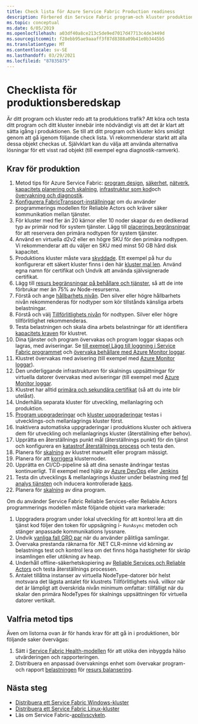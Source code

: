 ```yaml
---
title: Check lista för Azure Service Fabric Production readiness
description: Förbered din Service Fabric program-och kluster produktion genom att följa bästa praxis.
ms.topic: conceptual
ms.date: 6/05/2019
ms.openlocfilehash: a03df40a8ce213c5de9ed7017d47713c4de3449d
ms.sourcegitcommit: f28ebb95ae9aaaff3f87d8388a09b41e0b3445b5
ms.translationtype: MT
ms.contentlocale: sv-SE
ms.lasthandoff: 03/29/2021
ms.locfileid: "87835875"
---
```

# <a name="production-readiness-checklist"></a>Checklista för produktionsberedskap

Är ditt program och kluster redo att ta produktions trafik? Att köra och testa ditt program och ditt kluster innebär inte nödvändigt vis att det är klart att sätta igång i produktionen. Se till att ditt program och kluster körs smidigt genom att gå igenom följande check lista. Vi rekommenderar starkt att alla dessa objekt checkas ut. Självklart kan du välja att använda alternativa lösningar för ett visst rad objekt (till exempel egna diagnostik-ramverk).


## <a name="prerequisites-for-production"></a>Krav för produktion
1. Metod tips för Azure Service Fabric: [program design](./service-fabric-best-practices-applications.md), [säkerhet](./service-fabric-best-practices-security.md), [nätverk](./service-fabric-best-practices-networking.md), [kapacitets planering och skalning](./service-fabric-best-practices-capacity-scaling.md), [infrastruktur som kod](./service-fabric-best-practices-infrastructure-as-code.md)och [övervakning och diagnostik](./service-fabric-best-practices-monitoring.md). 
1. [Konfigurera FabricTransport-inställningar](./service-fabric-reliable-actors-fabrictransportsettings.md) om du använder programmerings modellen för Reliable Actors och kräver säker kommunikation mellan tjänster.
1. För kluster med fler än 20 kärnor eller 10 noder skapar du en dedikerad typ av primär nod för system tjänster. Lägg till [placerings begränsningar](service-fabric-cluster-resource-manager-advanced-placement-rules-placement-policies.md) för att reservera den primära nodtypen för system tjänster.
1. Använd en virtuella d2v2 eller en högre SKU för den primära nodtypen. Vi rekommenderar att du väljer en SKU med minst 50 GB hård disk kapacitet.
1. Produktions kluster måste vara [skyddade](service-fabric-cluster-security.md). Ett exempel på hur du konfigurerar ett säkert kluster finns i den här [kluster mal len](https://github.com/Azure-Samples/service-fabric-cluster-templates/tree/master/7-VM-Windows-3-NodeTypes-Secure-NSG). Använd egna namn för certifikat och Undvik att använda självsignerade certifikat.
1. Lägg till [resurs begränsningar på behållare och tjänster](service-fabric-resource-governance.md), så att de inte förbrukar mer än 75% av Node-resurserna. 
1. Förstå och ange [hållbarhets nivån](service-fabric-cluster-capacity.md#durability-characteristics-of-the-cluster). Den silver eller högre hållbarhets nivån rekommenderas för nodtyper som kör tillstånds känsliga arbets belastningar.
1. Förstå och välj [Tillförlitlighets nivån](service-fabric-cluster-capacity.md#reliability-characteristics-of-the-cluster) för nodtypen. Silver eller högre tillförlitlighet rekommenderas.
1. Testa belastningen och skala dina arbets belastningar för att identifiera [kapacitets kraven](service-fabric-cluster-capacity.md) för klustret. 
1. Dina tjänster och program övervakas och program loggar skapas och lagras, med aviseringar. Se [till exempel Lägg till loggning i Service Fabric programmet](service-fabric-how-to-diagnostics-log.md) och [övervaka behållare med Azure Monitor loggar](service-fabric-diagnostics-oms-containers.md).
1. Klustret övervakas med avisering (till exempel med [Azure Monitor loggar](service-fabric-diagnostics-event-analysis-oms.md)). 
1. Den underliggande infrastrukturen för skalnings uppsättningar för virtuella datorer övervakas med aviseringar (till exempel med [Azure Monitor loggar](service-fabric-diagnostics-oms-agent.md).
1. Klustret har alltid [primära och sekundära certifikat](service-fabric-cluster-security-update-certs-azure.md) (så att du inte blir utelåst).
1. Underhålla separata kluster för utveckling, mellanlagring och produktion. 
1. [Program uppgraderingar](service-fabric-application-upgrade.md) och [kluster uppgraderingar](service-fabric-tutorial-upgrade-cluster.md) testas i utvecklings-och mellanlagrings kluster först. 
1. Inaktivera automatiska uppgraderingar i produktions kluster och aktivera dem för utveckling och mellanlagrings kluster (återställning efter behov). 
1. Upprätta en återställnings punkt mål (återställnings punkt) för din tjänst och konfigurera en [katastrof återställnings process](service-fabric-disaster-recovery.md) och testa den.
1. Planera för [skalning](service-fabric-cluster-scaling.md) av klustret manuellt eller program mässigt.
1. Planera för att [korrigera](service-fabric-patch-orchestration-application.md) klusternoder. 
1. Upprätta en CI/CD-pipeline så att dina senaste ändringar testas kontinuerligt. Till exempel med hjälp av [Azure DevOps](service-fabric-tutorial-deploy-app-with-cicd-vsts.md) eller [Jenkins](/azure/developer/jenkins/deploy-to-service-fabric-cluster)
1. Testa din utvecklings & mellanlagrings kluster under belastning med [fel analys tjänsten](service-fabric-testability-overview.md) och inducera kontrollerade [kaos](service-fabric-controlled-chaos.md). 
1. Planera för [skalning](service-fabric-concepts-scalability.md) av dina program. 


Om du använder Service Fabric Reliable Services-eller Reliable Actors programmerings modellen måste följande objekt vara markerade:
1. Uppgradera program under lokal utveckling för att kontrol lera att din tjänst kod följer den token för uppsägning i- `RunAsync` metoden och stänger anpassade kommunikations lyssnare.
1. Undvik [vanliga fall GRO par](service-fabric-work-with-reliable-collections.md) när du använder pålitliga samlingar.
1. Övervaka prestanda räknarna för .NET CLR-minne vid körning av belastnings test och kontrol lera om det finns höga hastigheter för skräp insamlingen eller utökning av heap.
1. Underhåll offline-säkerhetskopiering av [Reliable Services och Reliable Actors](service-fabric-reliable-services-backup-restore.md) och testa återställnings processen.
1. Antalet tillåtna instanser av virtuella NodeType-datorer bör helst motsvara det lägsta antalet för klustrets Tillförlitlighets nivå. villkor när det är lämpligt att överskrida nivån minimum omfattar: tillfälligt när du skalar den primära NodeTypes för skalnings uppsättningen för virtuella datorer vertikalt.

## <a name="optional-best-practices"></a>Valfria metod tips

Även om listorna ovan är för hands krav för att gå in i produktionen, bör följande saker övervägas:
1. Sätt i [Service Fabric Health-modellen](service-fabric-health-introduction.md) för att utöka den inbyggda hälso utvärderingen och rapporteringen.
1. Distribuera en anpassad övervaknings enhet som övervakar program-och rapport [belastningen](service-fabric-cluster-resource-manager-metrics.md) för [resurs balansering](service-fabric-cluster-resource-manager-balancing.md). 


## <a name="next-steps"></a>Nästa steg
* [Distribuera ett Service Fabric Windows-kluster](service-fabric-tutorial-create-vnet-and-windows-cluster.md)
* [Distribuera ett Service Fabric Linux-kluster](service-fabric-tutorial-create-vnet-and-linux-cluster.md)
* Läs om Service Fabric-[applivscykeln](service-fabric-application-lifecycle.md).